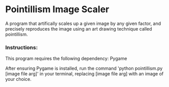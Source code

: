 # Pointillism Image Scaler

A program that artifically scales up a given image by any given factor, and precisely reproduces the image using an art drawing technique called pointillism.

### Instructions:

This program requires the following dependency: Pygame

After ensuring Pygame is installed, run the command 'python pointillism.py [image file arg]' in your terminal, replacing [image file arg] with an image of your choice.
